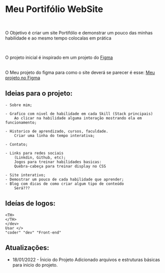 <h1>Meu Portifólio WebSite</h1>
<br>
<p>O Objetivo é criar um site Portifólio e demonstrar um pouco das minhas habilidade e ao mesmo tempo colocalas em prática</p>
<br>
<p>O projeto inicial é inspirado em um projeto do <a href="https://www.figma.com/community/file/1162157859305054706">Figma</a></p>
<br>
O Meu projeto do figma para como o site deverá se parecer é esse: <a href="https://www.figma.com/community/file/1162157859305054706">Meu projeto no Figma</a>


## Ideias para o projeto:
		
	- Sobre mim;

	- Grafico com nivel de habilidade em cada Skill (Stack principais) 
		Ao clicar na habilidade	alguma interação mostrando ela em funcionamento;

	- Historico de aprendizado, cursos, faculdade.
		Criar uma linha do tempo interativa;

	- Contato;

	- Links para redes sociais
		(Linkdin, Github, etc);
	    Jogos para treinar habilidades basicas:
	    Quebra-cabeça para treinar display no CSS

	- Site interativo;
	- Demostrar um pouco de cada habilidade que aprender;
	- Blog com dicas de como criar algum tipo de conteúdo
	    Será???

## Ideías de logos:

	<TH>
	</TH>
	</dev>
	Usar </>
	"coder" "dev" "Front-end"

## Atualizações:

- 18/01/2022 - Ínicio do Projeto
    Adicionado arquivos e estruturas básicas para inicio do projeto.